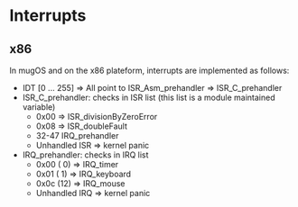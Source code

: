 # Interrupts

## x86

In mugOS and on the x86 plateform, interrupts are implemented as follows:

- IDT [0 ... 255] => All point to ISR_Asm_prehandler => ISR_C_prehandler
- ISR_C_prehandler: checks in ISR list (this list is a module maintained variable)
	- 0x00 => ISR_divisionByZeroError
	- 0x08 => ISR_doubleFault
	- 32-47 IRQ_prehandler
	- Unhandled ISR => kernel panic
- IRQ_prehandler: checks in IRQ list
	- 0x00 ( 0) => IRQ_timer
	- 0x01 ( 1) => IRQ_keyboard
	- 0x0c (12) => IRQ_mouse
	- Unhandled IRQ => kernel panic
